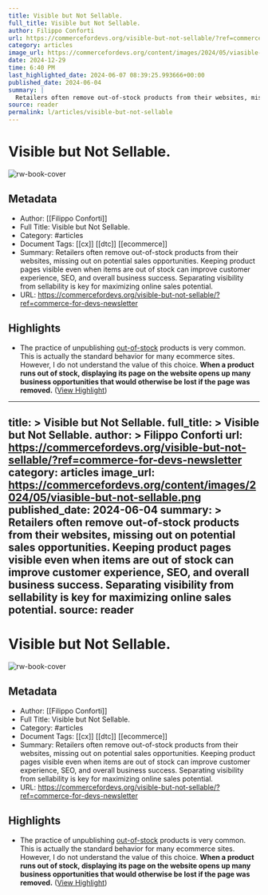 ```yaml
---
title: Visible but Not Sellable.
full_title: Visible but Not Sellable.
author: Filippo Conforti
url: https://commercefordevs.org/visible-but-not-sellable/?ref=commerce-for-devs-newsletter
category: articles
image_url: https://commercefordevs.org/content/images/2024/05/viasible-but-not-sellable.png
date: 2024-12-29
time: 6:40 PM
last_highlighted_date: 2024-06-07 08:39:25.993666+00:00
published_date: 2024-06-04
summary: |
  Retailers often remove out-of-stock products from their websites, missing out on potential sales opportunities. Keeping product pages visible even when items are out of stock can improve customer experience, SEO, and overall business success. Separating visibility from sellability is key for maximizing online sales potential.
source: reader
permalink: l/articles/visible-but-not-sellable
---
```

# Visible but Not Sellable.

![rw-book-cover](https://commercefordevs.org/content/images/2024/05/viasible-but-not-sellable.png)

## Metadata
- Author: [[Filippo Conforti]]
- Full Title: Visible but Not Sellable.
- Category: #articles
- Document Tags: [[cx]] [[dtc]] [[ecommerce]] 
- Summary: Retailers often remove out-of-stock products from their websites, missing out on potential sales opportunities. Keeping product pages visible even when items are out of stock can improve customer experience, SEO, and overall business success. Separating visibility from sellability is key for maximizing online sales potential.
- URL: https://commercefordevs.org/visible-but-not-sellable/?ref=commerce-for-devs-newsletter

## Highlights
- The practice of unpublishing [out-of-stock](https://commercefordevs.org/out-of-stock/) products is very common. This is actually the standard behavior for many ecommerce sites. However, I do not understand the value of this choice. **When a product runs out of stock, displaying its page on the website opens up many business opportunities that would otherwise be lost if the page was removed.** ([View Highlight](https://read.readwise.io/read/01hzrxmj8kxhye68709ap21b61))


---
title: >
  Visible but Not Sellable.
full_title: >
  Visible but Not Sellable.
author: >
  Filippo Conforti
url: https://commercefordevs.org/visible-but-not-sellable/?ref=commerce-for-devs-newsletter
category: articles
image_url: https://commercefordevs.org/content/images/2024/05/viasible-but-not-sellable.png
published_date: 2024-06-04
summary: >
  Retailers often remove out-of-stock products from their websites, missing out on potential sales opportunities. Keeping product pages visible even when items are out of stock can improve customer experience, SEO, and overall business success. Separating visibility from sellability is key for maximizing online sales potential.
source: reader
---
# Visible but Not Sellable.

![rw-book-cover](https://commercefordevs.org/content/images/2024/05/viasible-but-not-sellable.png)

## Metadata
- Author: [[Filippo Conforti]]
- Full Title: Visible but Not Sellable.
- Category: #articles
- Document Tags: [[cx]] [[dtc]] [[ecommerce]] 
- Summary: Retailers often remove out-of-stock products from their websites, missing out on potential sales opportunities. Keeping product pages visible even when items are out of stock can improve customer experience, SEO, and overall business success. Separating visibility from sellability is key for maximizing online sales potential.
- URL: https://commercefordevs.org/visible-but-not-sellable/?ref=commerce-for-devs-newsletter

## Highlights
- The practice of unpublishing [out-of-stock](https://commercefordevs.org/out-of-stock/) products is very common. This is actually the standard behavior for many ecommerce sites. However, I do not understand the value of this choice. **When a product runs out of stock, displaying its page on the website opens up many business opportunities that would otherwise be lost if the page was removed.** ([View Highlight](https://read.readwise.io/read/01hzrxmj8kxhye68709ap21b61))


